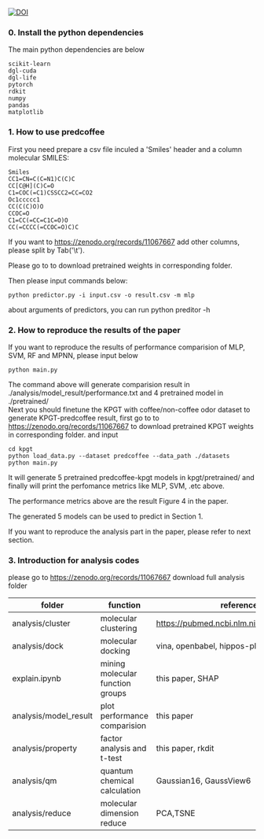 [![DOI](https://zenodo.org/badge/DOI/10.5281/zenodo.11067667.svg)](https://doi.org/10.5281/zenodo.11067667)

### 0. Install the python dependencies 
The main python dependencies are below
```
scikit-learn
dgl-cuda
dgl-life
pytorch
rdkit
numpy
pandas
matplotlib
```
### 1. How to use predcoffee
First you need prepare a csv file inculed a 'Smiles' header and a column molecular SMILES:
```
Smiles
CC1=CN=C(C=N1)C(C)C
CC[C@H](C)C=O
C1=COC(=C1)CSSCC2=CC=CO2
Oc1ccccc1
CC(C(C)O)O
CCOC=O
C1=CC(=CC=C1C=O)O
CC(=CCCC(=CCOC=O)C)C
```
If you want to https://zenodo.org/records/11067667 add other columns, please split by Tab('\t'). 

Please go to to download pretrained weights in corresponding folder.

Then please input commands below:
```
python predictor.py -i input.csv -o result.csv -m mlp
```
about arguments of predictors, you can run python preditor -h
### 2. How to reproduce the results of the paper
If you want to reproduce the results of performance comparision of MLP, SVM, RF and MPNN, please input below
```
python main.py
```
The command above will generate comparision result in ./analysis/model_result/performance.txt and 4 pretrained model in ./pretrained/  
Next you should finetune the KPGT with coffee/non-coffee odor dataset to generate KPGT-predcoffee result, 
first go to to https://zenodo.org/records/11067667 to download pretrained KPGT weights in corresponding folder. and input
```
cd kpgt
python load_data.py --dataset predcoffee --data_path ./datasets
python main.py
```
It will generate 5 pretrained predcoffee-kpgt models in kpgt/pretrained/ and finally will print the perfomance metrics like MLP, SVM, .etc above.

The performance metrics above are the result Figure 4 in the paper. 

The generated 5 models can be used to predict in Section 1.

If you want to reproduce the analysis part in the paper, please refer to next section.

### 3. Introduction for analysis codes
please go to https://zenodo.org/records/11067667 download full analysis folder

| folder | function | reference |
|---|---|---|
|analysis/cluster|molecular clustering|https://pubmed.ncbi.nlm.nih.gov/36077567/|
|analysis/dock|molecular docking|vina, openbabel, hippos-plif|
|explain.ipynb|mining molecular function groups|this paper, SHAP|
|analysis/model_result|plot performance comparision|this paper|
|analysis/property|factor analysis and t-test|this paper, rkdit|
|analysis/qm|quantum chemical calculation|Gaussian16, GaussView6|
|analysis/reduce|molecular dimension reduce|PCA,TSNE|
